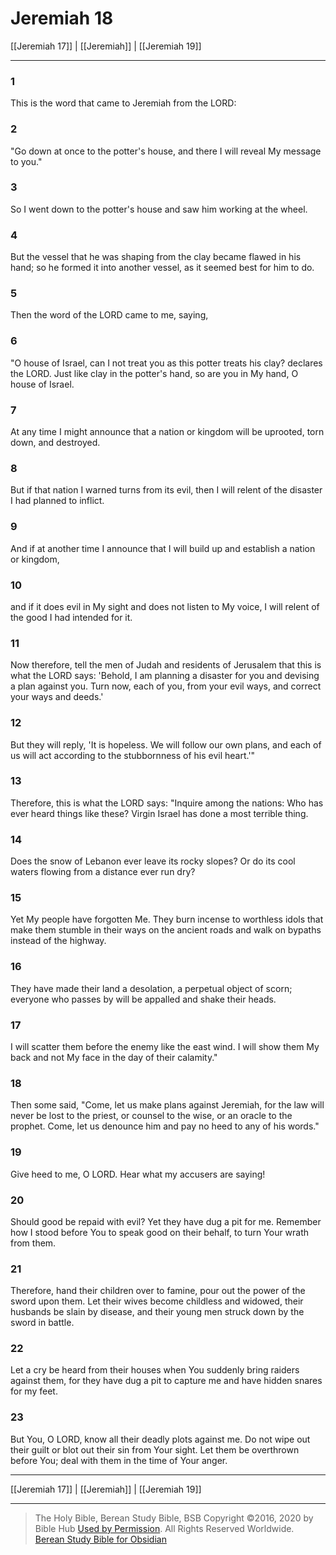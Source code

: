 # Jeremiah 18

[[Jeremiah 17]] | [[Jeremiah]] | [[Jeremiah 19]]

---

### 1
This is the word that came to Jeremiah from the LORD:

### 2
"Go down at once to the potter's house, and there I will reveal My message to you."

### 3
So I went down to the potter's house and saw him working at the wheel.

### 4
But the vessel that he was shaping from the clay became flawed in his hand; so he formed it into another vessel, as it seemed best for him to do.

### 5
Then the word of the LORD came to me, saying,

### 6
"O house of Israel, can I not treat you as this potter treats his clay? declares the LORD. Just like clay in the potter's hand, so are you in My hand, O house of Israel.

### 7
At any time I might announce that a nation or kingdom will be uprooted, torn down, and destroyed.

### 8
But if that nation I warned turns from its evil, then I will relent of the disaster I had planned to inflict.

### 9
And if at another time I announce that I will build up and establish a nation or kingdom,

### 10
and if it does evil in My sight and does not listen to My voice, I will relent of the good I had intended for it.

### 11
Now therefore, tell the men of Judah and residents of Jerusalem that this is what the LORD says: 'Behold, I am planning a disaster for you and devising a plan against you. Turn now, each of you, from your evil ways, and correct your ways and deeds.'

### 12
But they will reply, 'It is hopeless. We will follow our own plans, and each of us will act according to the stubbornness of his evil heart.'"

### 13
Therefore, this is what the LORD says: "Inquire among the nations: Who has ever heard things like these? Virgin Israel has done a most terrible thing.

### 14
Does the snow of Lebanon ever leave its rocky slopes? Or do its cool waters flowing from a distance ever run dry?

### 15
Yet My people have forgotten Me. They burn incense to worthless idols that make them stumble in their ways on the ancient roads and walk on bypaths instead of the highway.

### 16
They have made their land a desolation, a perpetual object of scorn; everyone who passes by will be appalled and shake their heads.

### 17
I will scatter them before the enemy like the east wind. I will show them My back and not My face in the day of their calamity."

### 18
Then some said, "Come, let us make plans against Jeremiah, for the law will never be lost to the priest, or counsel to the wise, or an oracle to the prophet. Come, let us denounce him and pay no heed to any of his words."

### 19
Give heed to me, O LORD. Hear what my accusers are saying!

### 20
Should good be repaid with evil? Yet they have dug a pit for me. Remember how I stood before You to speak good on their behalf, to turn Your wrath from them.

### 21
Therefore, hand their children over to famine, pour out the power of the sword upon them. Let their wives become childless and widowed, their husbands be slain by disease, and their young men struck down by the sword in battle.

### 22
Let a cry be heard from their houses when You suddenly bring raiders against them, for they have dug a pit to capture me and have hidden snares for my feet.

### 23
But You, O LORD, know all their deadly plots against me. Do not wipe out their guilt or blot out their sin from Your sight. Let them be overthrown before You; deal with them in the time of Your anger.

---

[[Jeremiah 17]] | [[Jeremiah]] | [[Jeremiah 19]]

---

> The Holy Bible, Berean Study Bible, BSB
> Copyright &copy;2016, 2020 by Bible Hub
> [Used by Permission](https://berean.bible/terms.htm). All Rights Reserved Worldwide.
> [Berean Study Bible for Obsidian](https://github.com/gapmiss/berean-study-bible-for-obsidian)

